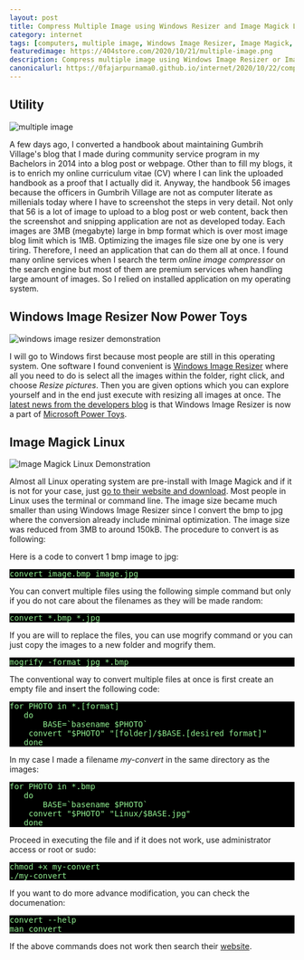 ```yaml
---
layout: post
title: Compress Multiple Image using Windows Resizer and Image Magick Linux
category: internet
tags: [computers, multiple image, Windows Image Resizer, Image Magick, Linux]
featuredimage: https://404store.com/2020/10/21/multiple-image.png
description: Compress multiple image using Windows Image Resizer or Image Magick Linux at once.
canonicalurl: https://0fajarpurnama0.github.io/internet/2020/10/22/compress-multiple-image-magick-resizer
---
```

## Utility

![multiple image](https://404store.com/2020/10/21/multiple-image.png)

A few days ago, I converted a handbook about maintaining Gumbrih Village's blog that I made during community service program in my Bachelors in 2014 into a blog post or webpage. Other than to fill my blogs, it is to enrich my online curriculum vitae (CV) where I can link the uploaded handbook as a proof that I actually did it. Anyway, the handbook 56 images because the officers in Gumbrih Village are not as computer literate as millenials today where I have to screenshot the steps in very detail. Not only that 56 is a lot of image to upload to a blog post or web content, back then the screenshot and snipping application are not as developed today. Each images are 3MB (megabyte) large in bmp format which is over most image blog limit which is 1MB. Optimizing the images file size one by one is very tiring. Therefore, I need an application that can do them all at once. I found many online services when I search the term _online image compressor_ on the search engine but most of them are premium services when handling large amount of images. So I relied on installed application on my operating system.



## Windows Image Resizer Now Power Toys

![windows image resizer demonstration](https://404store.com/2020/10/21/windows-image-resizer-multiple.gif)

I will go to Windows first because most people are still in this operating system. One software I found convenient is [Windows Image Resizer](https://github.com/bricelam/ImageResizer/tags) where all you need to do is select all the images within the folder, right click, and choose _Resize pictures_. Then you are given options which you can explore yourself and in the end just execute with resizing all images at once. The [latest news from the developers blog](https://www.bricelam.net/ImageResizer/) is that Windows Image Resizer is now a part of [Microsoft Power Toys](https://github.com/microsoft/PowerToys/releases/latest).



## Image Magick Linux

![Image Magick Linux Demonstration](https://404store.com/2020/10/21/linux-image-magick-multiple.gif)

Almost all Linux operating system are pre-install with Image Magick and if it is not for your case, just [go to their website and download](https://imagemagick.org/index.php). Most people in Linux uses the terminal or command line. The image size became much smaller than using Windows Image Resizer since I convert the bmp to jpg where the conversion already include minimal optimization. The image size was reduced from 3MB to around 150kB. The procedure to convert is as following:



Here is a code to convert 1 bmp image to jpg:

<pre style="background-color:black; color:lightgreen">
convert image.bmp image.jpg
</pre>

You can convert multiple files using the following simple command but only if you do not care about the filenames as they will be made random:

<pre style="background-color:black; color:lightgreen">
convert *.bmp *.jpg
</pre>

If you are will to replace the files, you can use mogrify command or you can just copy the images to a new folder and mogrify them.

<pre style="background-color:black; color:lightgreen">
mogrify -format jpg *.bmp
</pre>

The conventional way to convert multiple files at once is first create an empty file and insert the following code:

<pre style="background-color:black; color:lightgreen">
for PHOTO in *.[format]
   do
       BASE=`basename $PHOTO`
	convert "$PHOTO" "[folder]/$BASE.[desired format]"
   done
</pre>

In my case I made a filename _my-convert_ in the same directory as the images:

<pre style="background-color:black; color:lightgreen">
for PHOTO in *.bmp
   do
       BASE=`basename $PHOTO`
	convert "$PHOTO" "Linux/$BASE.jpg"
   done
</pre>

Proceed in executing the file and if it does not work, use administrator access or root or sudo:

<pre style="background-color:black; color:lightgreen">
chmod +x my-convert
./my-convert
</pre>

If you want to do more advance modification, you can check the documenation:

<pre style="background-color:black; color:lightgreen">
convert --help
man convert
</pre>

If the above commands does not work then search their [website](https://www.imagemagick.org/).